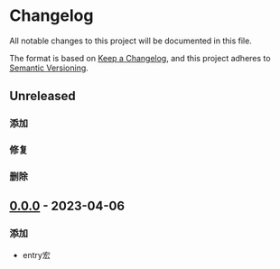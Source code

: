 # Changelog

All notable changes to this project will be documented in this file.

The format is based on [Keep a Changelog](https://keepachangelog.com/en/1.0.0/), and this project adheres
to [Semantic Versioning](https://semver.org/spec/v2.0.0.html).

## Unreleased

### 添加

### 修复

### 删除

## [0.0.0] - 2023-04-06

### 添加

- entry宏

[Unreleased]: https://github.com/rustsbi/rustsbi/compare/v0.0.0...HEAD
[0.0.0]: https://gitee.com/rustsbi/aw-soc/releases/tag/v0.0.0
